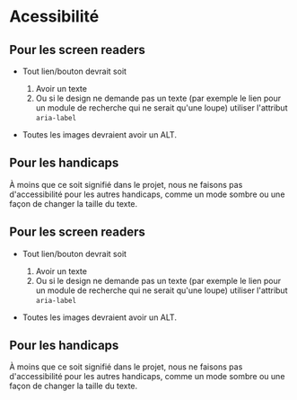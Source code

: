 # Acessibilité

## Pour les screen readers

- Tout lien/bouton devrait soit
    1. Avoir un texte
    2. Ou si le design ne demande pas un texte (par exemple le lien pour un module de recherche qui ne serait qu'une loupe) utiliser l'attribut `aria-label`

- Toutes les images devraient avoir un ALT.

## Pour les handicaps

À moins que ce soit signifié dans le projet, nous ne faisons pas d'accessibilité pour les autres handicaps, comme un mode sombre ou une façon de changer la taille du texte.

## Pour les screen readers

- Tout lien/bouton devrait soit
    1. Avoir un texte
    2. Ou si le design ne demande pas un texte (par exemple le lien pour un module de recherche qui ne serait qu'une loupe) utiliser l'attribut `aria-label`

- Toutes les images devraient avoir un ALT.

## Pour les handicaps

À moins que ce soit signifié dans le projet, nous ne faisons pas d'accessibilité pour les autres handicaps, comme un mode sombre ou une façon de changer la taille du texte.